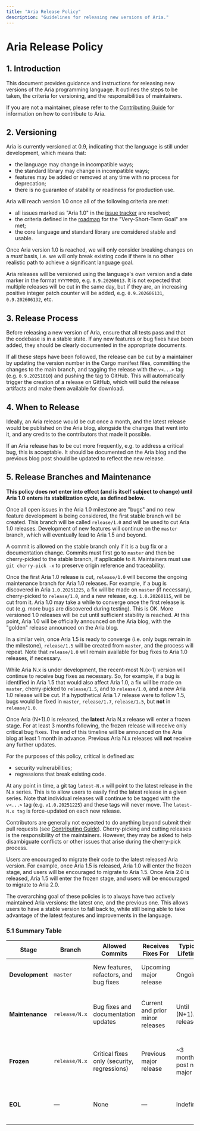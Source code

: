 ```yaml
---
title: "Aria Release Policy"
description: "Guidelines for releasing new versions of Aria."
---
```


# Aria Release Policy

## 1. Introduction

This document provides guidance and instructions for releasing new versions of the Aria programming language. It outlines the steps to be taken, the criteria for versioning, and the responsibilities of maintainers.

If you are not a maintainer, please refer to the [Contributing Guide](CONTRIBUTING.md) for information on how to contribute to Aria.

## 2. Versioning

Aria is currently versioned at 0.9, indicating that the language is still under development, which means that:

- the language may change in incompatible ways;
- the standard library may change in incompatible ways;
- features may be added or removed at any time with no process for deprecation;
- there is no guarantee of stability or readiness for production use.

Aria will reach version 1.0 once all of the following criteria are met:

- all issues marked as "Aria 1.0" in the [issue tracker](https://github.com/egranata/aria/issues?q=is%3Aissue%20state%3Aopen%20label%3A%22Aria%201.0%20Roadmap%22) are resolved;
- the criteria defined in the [roadmap](ROADMAP.md) for the "Very-Short-Term Goal" are met;
- the core language and standard library are considered stable and usable.

Once Aria version 1.0 is reached, we will only consider breaking changes on a *must* basis, i.e. we will only break existing code if there is no other realistic path to achieve a significant language goal.

Aria releases will be versioned using the language's own version and a date marker in the format `YYYYMMDD`, e.g. `0.9.20260613`. It is not expected that multiple releases will be cut in the same day, but if they are, an increasing positive integer patch counter will be added, e.g. `0.9.202606131`, `0.9.202606132`, etc.

## 3. Release Process

Before releasing a new version of Aria, ensure that all tests pass and that the codebase is in a stable state. If any new features or bug fixes have been added, they should be clearly documented in the appropriate documents.

If all these steps have been followed, the release can be cut by a maintainer by updating the version number in the Cargo manifest files, committing the changes to the main branch, and tagging the release with the `v<...>` tag (e.g. `0.9.20251010`) and pushing the tag to GitHub. This will automatically trigger the creation of a release on GitHub, which will build the release artifacts and make them available for download.

## 4. When to Release

Ideally, an Aria release would be cut once a month, and the latest release would be published on the Aria blog, alongside the changes that went into it, and any credits to the contributors that made it possible.

If an Aria release has to be cut more frequently, e.g. to address a critical bug, this is acceptable. It should be documented on the Aria blog and the previous blog post should be updated to reflect the new release.

## 5. Release Branches and Maintenance

**This policy does not enter into effect (and is itself subject to change) until Aria 1.0 enters its stabilization cycle, as defined below.**

Once all open issues in the Aria 1.0 milestone are "bugs" and no new feature development is being considered, the first stable branch will be created. This branch will be called `release/1.0` and will be used to cut Aria 1.0 releases. Development of new features will continue on the `master` branch, which will eventually lead to Aria 1.5 and beyond.

A commit is allowed on the stable branch only if it is a bug fix or a documentation change. Commits must first go to `master` and then be cherry-picked to the stable branch, if applicable to it. Maintainers must use `git cherry-pick -x` to preserve origin reference and traceability.

Once the first Aria 1.0 release is cut, `release/1.0` will become the ongoing maintenance branch for Aria 1.0 releases. For example, if a bug is discovered in Aria `1.0.20251225`, a fix will be made on `master` (if necessary), cherry-picked to `release/1.0`, and a new release, e.g. `1.0.20260115`, will be cut from it. Aria 1.0 may take a while to converge once the first release is cut (e.g. more bugs are discovered during testing). This is OK. More versioned 1.0 releases will be cut until sufficient stability is reached. At this point, Aria 1.0 will be officially announced on the Aria blog, with the "golden" release announced on the Aria blog.

In a similar vein, once Aria 1.5 is ready to converge (i.e. only bugs remain in the milestone), `release/1.5` will be created from `master`, and the process will repeat. Note that `release/1.0` will remain available for bug fixes to Aria 1.0 releases, if necessary.

While Aria N.x is under development, the recent-most N.(x-1) version will continue to receive bug fixes as necessary. So, for example, if a bug is identified in Aria 1.5 that would also affect Aria 1.0, a fix will be made on `master`, cherry-picked to `release/1.5`, and to `release/1.0`, and a new Aria 1.0 release will be cut. If a hypothetical Aria 1.7 release were to follow 1.5, bugs would be fixed in `master`, `release/1.7`, `release/1.5`, but **not** in `release/1.0`.

Once Aria (N+1).0 is released, the **latest** Aria N.x release will enter a frozen stage. For at least 3 months following, the frozen release will receive only critical bug fixes. The end of this timeline will be announced on the Aria blog at least 1 month in advance. Previous Aria N.x releases will **not** receive any further updates.

For the purposes of this policy, critical is defined as:
- security vulnerabilities;
- regressions that break existing code.

At any point in time, a git tag `latest-N.x` will point to the latest release in the N.x series. This is to allow users to easily find the latest release in a given series. Note that individual releases will continue to be tagged with the `v<...>` tag (e.g. `v1.0.20251225`) and these tags will never move. The `latest-N.x tag` is force-updated on each new release.

Contributors are generally not expected to do anything beyond submit their pull requests (see [Contributing Guide](CONTRIBUTING.md)). Cherry-picking and cutting releases is the responsibility of the maintainers. However, they may be asked to help disambiguate conflicts or other issues that arise during the cherry-pick process.

Users are encouraged to migrate their code to the latest released Aria version. For example, once Aria 1.5 is released, Aria 1.0 will enter the frozen stage, and users will be encouraged to migrate to Aria 1.5. Once Aria 2.0 is released, Aria 1.5 will enter the frozen stage, and users will be encouraged to migrate to Aria 2.0.

The overarching goal of these policies is to always have two actively maintained Aria versions: the latest one, and the previous one. This allows users to have a stable version to fall back to, while still being able to take advantage of the latest features and improvements in the language.

### 5.1 Summary Table

| Stage | Branch | Allowed Commits | Receives Fixes For | Typical Lifetime | Maintainer Actions |
|--------|---------|-----------------|--------------------|------------------|--------------------|
| **Development** | `master` | New features, refactors, and bug fixes | Upcoming major release | Ongoing | Merge PRs, tag alpha/beta milestones |
| **Maintenance** | `release/N.x` | Bug fixes and documentation updates | Current and prior minor releases | Until (N+1).0 release | Cherry-pick fixes from `master`, cut patch releases |
| **Frozen** | `release/N.x` | Critical fixes only (security, regressions) | Previous major release | ~3 months post new major | Limited backports, announce freeze and EOL timeline |
| **EOL** | — | None | — | Indefinite | Branch remains archived, no updates |
